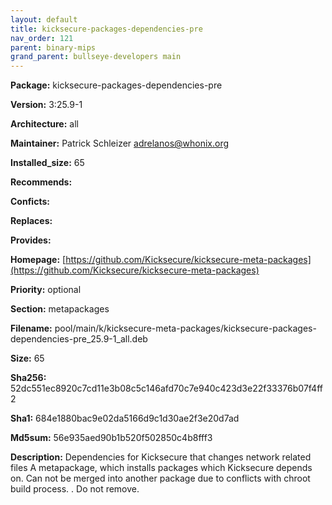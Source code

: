 ```yaml
---
layout: default
title: kicksecure-packages-dependencies-pre
nav_order: 121
parent: binary-mips
grand_parent: bullseye-developers main
---
```


**Package:** kicksecure-packages-dependencies-pre

**Version:** 3:25.9-1

**Architecture:**  all

**Maintainer:**  Patrick Schleizer <adrelanos@whonix.org>

**Installed_size:**  65

**Recommends:**  

**Conficts:**  

**Replaces:**  

**Provides:**  

**Homepage:**  [https://github.com/Kicksecure/kicksecure-meta-packages](https://github.com/Kicksecure/kicksecure-meta-packages)

**Priority:**  optional

**Section:** metapackages

**Filename:**  pool/main/k/kicksecure-meta-packages/kicksecure-packages-dependencies-pre_25.9-1_all.deb

**Size:**  65

**Sha256:**  52dc551ec8920c7cd11e3b08c5c146afd70c7e940c423d3e22f33376b07f4ff2

**Sha1:**  684e1880bac9e02da5166d9c1d30ae2f3e20d7ad

**Md5sum:**  56e935aed90b1b520f502850c4b8fff3

**Description:** Dependencies for Kicksecure that changes network related files
 A metapackage, which installs packages which Kicksecure depends on. Can not
 be merged into another package due to conflicts with chroot build process.
 .
 Do not remove.


